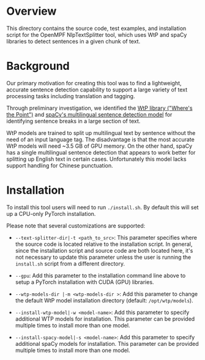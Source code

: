 # Overview

This directory contains the source code, test examples, and installation script
for the OpenMPF NlpTextSplitter tool, which uses WtP and spaCy libraries
to detect sentences in a given chunk of text.

# Background

Our primary motivation for creating this tool was to find a lightweight, accurate
sentence detection capability to support a large variety of text processing tasks
including translation and tagging.

Through preliminary investigation, we identified the [WtP library ("Where's the
Point")](https://github.com/bminixhofer/wtpsplit) and [spaCy's multilingual sentence
detection model](https://spacy.io/models) for identifying sentence breaks
in a large section of text.

WtP models are trained to split up multilingual text by sentence without the need of an
input language tag. The disadvantage is that the most accurate WtP models will need ~3.5
GB of GPU memory. On the other hand, spaCy has a single multilingual sentence detection
that appears to work better for splitting up English text in certain cases. Unfortunately
this model lacks support handling for Chinese punctuation.

# Installation

To install this tool users will need to run `./install.sh`. By default this will set up a
CPU-only PyTorch installation.

Please note that several customizations are supported:

- `--text-splitter-dir|-t <path_to_src>`: This parameter specifies where the
  source code is located relative to the installation script. In general,
  since the installation script and source code are both located here, it's not
  necessary to update this parameter unless the user is running the `install.sh`
  script from a different directory.

- `--gpu`: Add this parameter to the installation command line above to
  setup a PyTorch installation with CUDA (GPU) libraries.

- `--wtp-models-dir |-m <wtp-models-dir >`: Add this parameter to
  change the default WtP model installation directory
  (default: `/opt/wtp/models`).

- `--install-wtp-model|-w <model-name>`: Add this parameter to specify
  additional WTP models for installation. This parameter can be provided
  multiple times to install more than one model.

- `--install-spacy-model|-s <model-name>`: Add this parameter to specify
  additional spaCy models for installation. This parameter can be provided
  multiple times to install more than one model.
